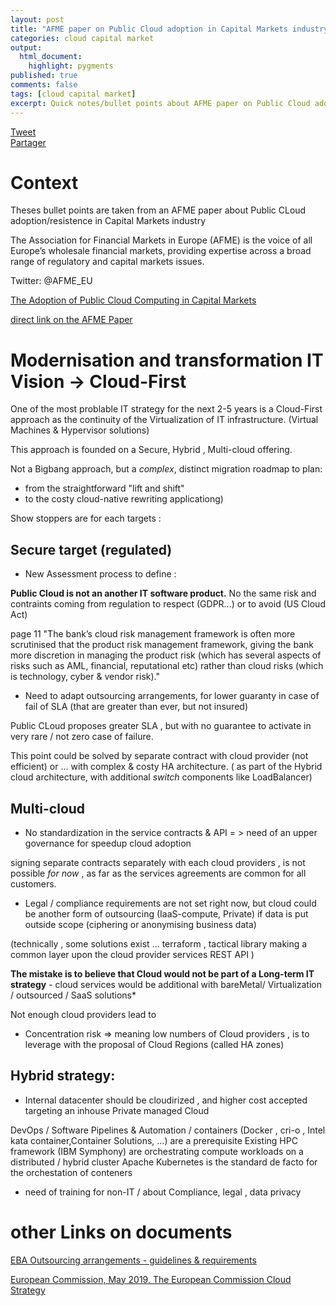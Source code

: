 ```yaml
---
layout: post
title: "AFME paper on Public Cloud adoption in Capital Markets industry"
categories: cloud capital market
output:
  html_document:
    highlight: pygments
published: true
comments: false
tags: [cloud capital market]
excerpt: Quick notes/bullet points about AFME paper on Public Cloud adoption in Capital Markets industry
---
```

<div class="social-media-list">
<a href="https://twitter.com/share?ref_src=twsrc%5Etfw" class="twitter-share-button" data-show-count="false">Tweet</a>
<script type="IN/Share" data-url="{{ site.url }}{{ page.url }}"></script>
<div class="fb-share-button" data-href="{{ site.url }}{{ page.url }}" data-layout="button" data-size="small"><a target="_blank" href="https://www.facebook.com/sharer/sharer.php?u={{ site.url }}{{ page.url }}" class="fb-xfbml-parse-ignore">Partager</a></div>
</div>



# Context
Theses bullet points are taken from an AFME paper about Public CLoud adoption/resistence in Capital Markets industry

The Association for Financial Markets in Europe (AFME) is the voice of all
Europe’s wholesale financial markets, providing expertise across a broad
range of regulatory and capital markets issues.

Twitter: 
@AFME_EU

[The Adoption of Public Cloud Computing in Capital Markets](https://www.afme.eu/reports/publications/details/The-Adoption-of-Public-Cloud-Computing-in-Capital-Markets)

[direct link on the AFME Paper](/pdf/20191106_AFME%20Cloud%20Paper%20November%202019%20Final.pdf)

# Modernisation and transformation IT Vision -> Cloud-First

One of the most problable IT strategy for the next 2-5 years is a Cloud-First approach as the continuity of the Virtualization of IT infrastructure. (Virtual Machines & Hypervisor solutions)

This approach is founded on a Secure, Hybrid , Multi-cloud offering.

Not a Bigbang approach, but a *complex*, distinct migration roadmap to plan:
   - from the straightforward "lift and shift" 
   - to the costy cloud-native rewriting applicationg)

Show stoppers are for each targets :

## Secure target (regulated)

* New Assessment process to define : 

<b>Public Cloud is not an another IT software product.</b>  No the same risk and contraints coming from regulation to respect (GDPR...) or to avoid (US Cloud Act)

page 11
"The bank’s cloud risk management framework is often more scrutinised that the product risk management framework, giving the bank more discretion in managing the product risk (which has several aspects of risks such as AML, financial, reputational etc) rather than cloud risks (which is technology, cyber & vendor risk)."

* Need to adapt outsourcing arrangements, for lower guaranty in case of fail of SLA (that are greater than ever, but not insured)

Public CLoud proposes greater SLA , but with no guarantee to activate in very rare / not zero case of failure.

This point could be solved by separate contract with cloud provider (not efficient) or ... with complex & costy HA architecture.
( as part of the Hybrid cloud architecture, with additional *switch* components like LoadBalancer)

## Multi-cloud

* No standardization in the service contracts & API = > need of an upper governance for speedup cloud adoption

signing separate contracts separately with each cloud providers , is not possible *for now* , as far as the services agreements are common for all customers.

* Legal / compliance requirements are not set right now, but cloud could be another form of outsourcing (IaaS-compute, Private) if data is put outside scope (ciphering or anonymising business data)

(technically , some solutions exist ... terraform , tactical library making a common layer upon the cloud provider services REST API )

<b>The mistake is to believe that Cloud would not be part of a Long-term IT strategy</b> - cloud services would be additional with bareMetal/ Virtualization / outsourced / SaaS solutions*

Not enough cloud providers lead to 
* Concentration risk => meaning low numbers of Cloud providers , is to leverage with the proposal of Cloud Regions (called HA zones)

## Hybrid strategy: 

* Internal datacenter should be cloudirized , and higher cost accepted targeting an inhouse Private managed Cloud

DevOps / Software Pipelines & Automation / containers (Docker , cri-o , Intel kata container,Container Solutions, ...)  are a prerequisite
Existing HPC framework (IBM Symphony) are orchestrating compute workloads on a distributed / hybrid cluster
Apache Kubernetes is the standard de facto for the orchestation of conteners

* need of training for non-IT / about Compliance, legal , data privacy


# other Links on documents
[EBA Outsourcing arrangements - guidelines & requirements](https://eba.europa.eu/sites/default/documents/files/documents/10180/2551996/38c80601-f5d7-4855-8ba3-702423665479/EBA%20revised%20Guidelines%20on%20outsourcing%20arrangements.pdf)

[European Commission, May 2019, The European Commission Cloud Strategy](https://ec.europa.eu/info/sites/info/files/ec_cloud_strategy.pdf)
